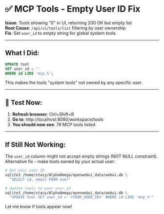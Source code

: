 # ✅ MCP Tools - Empty User ID Fix

**Issue**: Tools showing "0" in UI, returning 200 OK but empty list  
**Root Cause**: `/api/v1/tools/list` filtering by user ownership  
**Fix**: Set `user_id` to empty string for global system tools

---

## What I Did:

```sql
UPDATE tool 
SET user_id = '' 
WHERE id LIKE 'mcp_%';
```

This makes the tools "system tools" not owned by any specific user.

---

## 🎯 Test Now:

1. **Refresh browser**: Ctrl+Shift+R
2. **Go to**: http://localhost:8080/workspace/tools
3. **You should now see**: 76 MCP tools listed

---

## If Still Not Working:

The `user_id` column might not accept empty strings (NOT NULL constraint).  
Alternative fix - make tools owned by your actual user:

```bash
# Get your user ID
sqlite3 /home/stacy/AlphaOmega/openwebui_data/webui.db \
  "SELECT id, email FROM user"

# Update tools to your user_id
sqlite3 /home/stacy/AlphaOmega/openwebui_data/webui.db \
  "UPDATE tool SET user_id = '<YOUR_USER_ID>' WHERE id LIKE 'mcp_%'"
```

Let me know if tools appear now!
